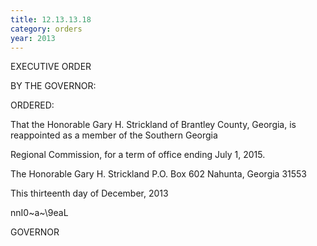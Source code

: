 ```yaml
---
title: 12.13.13.18
category: orders
year: 2013
---
```

 

EXECUTIVE ORDER

BY THE GOVERNOR:

ORDERED:

That the Honorable Gary H. Strickland of Brantley County,
Georgia, is reappointed as a member of the Southern Georgia

Regional Commission, for a term of office ending July 1, 2015.

The Honorable Gary H. Strickland
P.O. Box 602
Nahunta, Georgia 31553

This thirteenth day of December, 2013

nnI0~a~\9eaL

GOVERNOR

